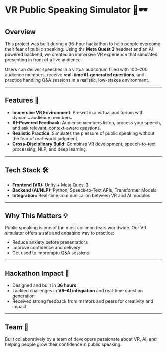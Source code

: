 # VR Public Speaking Simulator 🎤🕶️

## Overview  
This project was built during a 36-hour hackathon to help people overcome their fear of public speaking. Using the **Meta Quest 3** headset and an AI-powered backend, we created an immersive VR experience that simulates presenting in front of a live audience.  

Users can deliver speeches in a virtual auditorium filled with 100–200 audience members, receive **real-time AI-generated questions**, and practice handling Q&A sessions in a realistic, low-stakes environment.

---

## Features 🚀
- **Immersive VR Environment**: Present in a virtual auditorium with dynamic audience members.  
- **AI-Powered Feedback**: Audience members listen, process your speech, and ask relevant, context-aware questions.  
- **Realistic Practice**: Simulates the pressure of public speaking without the fear of real-world judgment.  
- **Cross-Disciplinary Build**: Combines VR development, speech-to-text processing, NLP, and deep learning.  

---

## Tech Stack 🛠️
- **Frontend (VR):** Unity + Meta Quest 3  
- **Backend (AI/NLP):** Python, Speech-to-Text APIs, Transformer Models  
- **Integration:** Real-time communication between VR and AI modules  

---

## Why This Matters 💡
Public speaking is one of the most common fears worldwide. Our VR simulator offers a safe and engaging way to practice:  
- Reduce anxiety before presentations  
- Improve confidence and delivery  
- Get used to impromptu Q&A sessions  

---

## Hackathon Impact 🌟
- Designed and built in **36 hours**  
- Tackled challenges in **VR–AI integration** and real-time question generation  
- Received strong feedback from mentors and peers for creativity and impact  

---

## Team 👥
Built collaboratively by a team of developers passionate about VR, AI, and helping people grow their confidence in public speaking.  
